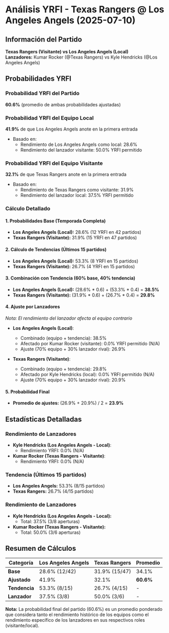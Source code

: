 # Análisis YRFI - Texas Rangers @ Los Angeles Angels (2025-07-10)

## Información del Partido
**Texas Rangers (Visitante) vs Los Angeles Angels (Local)**  
**Lanzadores:** Kumar Rocker (@Texas Rangers) vs Kyle Hendricks (@Los Angeles Angels)

## Probabilidades YRFI

### Probabilidad YRFI del Partido
**60.6%** (promedio de ambas probabilidades ajustadas)

### Probabilidad YRFI del Equipo Local
**41.9%** de que Los Angeles Angels anote en la primera entrada
- Basado en:
  - Rendimiento de Los Angeles Angels como local: 28.6%
  - Rendimiento del lanzador visitante: 50.0% YRFI permitido

### Probabilidad YRFI del Equipo Visitante
**32.1%** de que Texas Rangers anote en la primera entrada
- Basado en:
  - Rendimiento de Texas Rangers como visitante: 31.9%
  - Rendimiento del lanzador local: 37.5% YRFI permitido

### Cálculo Detallado

#### 1. Probabilidades Base (Temporada Completa)
- **Los Angeles Angels (Local):** 28.6% (12 YRFI en 42 partidos)
- **Texas Rangers (Visitante):** 31.9% (15 YRFI en 47 partidos)

#### 2. Cálculo de Tendencias (Últimos 15 partidos)
- **Los Angeles Angels (Local):** 53.3% (8 YRFI en 15 partidos)
- **Texas Rangers (Visitante):** 26.7% (4 YRFI en 15 partidos)

#### 3. Combinación con Tendencia (60% base, 40% tendencia)
- **Los Angeles Angels (Local):** (28.6% * 0.6) + (53.3% * 0.4) = **38.5%**
- **Texas Rangers (Visitante):** (31.9% * 0.6) + (26.7% * 0.4) = **29.8%**

#### 4. Ajuste por Lanzadores
*Nota: El rendimiento del lanzador afecta al equipo contrario*

- **Los Angeles Angels (Local)**:
  - Combinado (equipo + tendencia): 38.5%
  - Afectado por Kumar Rocker (visitante): 0.0% YRFI permitido (N/A)
  - Ajuste (70% equipo + 30% lanzador rival): 26.9%

- **Texas Rangers (Visitante)**:
  - Combinado (equipo + tendencia): 29.8%
  - Afectado por Kyle Hendricks (local): 0.0% YRFI permitido (N/A)
  - Ajuste (70% equipo + 30% lanzador rival): 20.9%

#### 5. Probabilidad Final
- **Promedio de ajustes:** (26.9% + 20.9%) / 2 = **23.9%**

## Estadísticas Detalladas


### Rendimiento de Lanzadores
- **Kyle Hendricks (Los Angeles Angels - Local)**:
  - Rendimiento YRFI: 0.0% (N/A)
- **Kumar Rocker (Texas Rangers - Visitante)**:
  - Rendimiento YRFI: 0.0% (N/A)
### Tendencia (Últimos 15 partidos)
- **Los Angeles Angels:** 53.3% (8/15 partidos)
- **Texas Rangers:** 26.7% (4/15 partidos)

### Rendimiento de Lanzadores
- **Kyle Hendricks (Los Angeles Angels - Local):**
  - Total: 37.5% (3/8 aperturas)
- **Kumar Rocker (Texas Rangers - Visitante):**
  - Total: 50.0% (3/6 aperturas)

## Resumen de Cálculos
| Categoría | Los Angeles Angels   | Texas Rangers        | Promedio |
|-----------|----------------------|----------------------|----------|
| **Base** | 28.6% (12/42) | 31.9% (15/47) | 34.1% |
| **Ajustado** | 41.9% | 32.1% | **60.6%** |
| **Tendencia** | 53.3% (8/15) | 26.7% (4/15) | - |
| **Lanzador** | 37.5% (3/8) | 50.0% (3/6) | - |

**Nota:** La probabilidad final del partido (60.6%) es un promedio ponderado que considera tanto el rendimiento histórico de los equipos como el rendimiento específico de los lanzadores en sus respectivos roles (visitante/local).